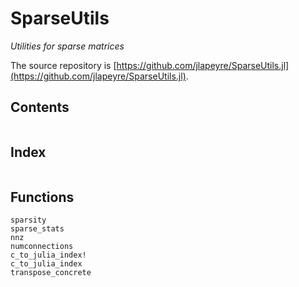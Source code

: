 # SparseUtils

*Utilities for sparse matrices*

The source repository is [https://github.com/jlapeyre/SparseUtils.jl](https://github.com/jlapeyre/SparseUtils.jl).

## Contents

```@contents
```

## Index

```@index
```

## Functions

```@docs
sparsity
sparse_stats
nnz
numconnections
c_to_julia_index!
c_to_julia_index
transpose_concrete
```
